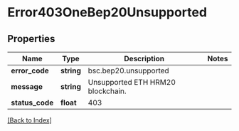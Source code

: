 # Error403OneBep20Unsupported

## Properties

Name | Type | Description | Notes
------------ | ------------- | ------------- | -------------
**error_code** | **string** | bsc.bep20.unsupported |
**message** | **string** | Unsupported ETH HRM20 blockchain. |
**status_code** | **float** | 403 |

[[Back to Index]](../index.md)
